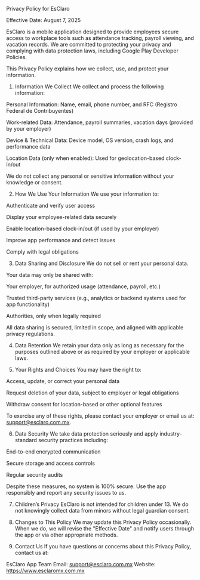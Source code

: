 Privacy Policy for EsClaro

Effective Date: August 7, 2025

EsClaro is a mobile application designed to provide employees secure access to workplace tools such as attendance tracking, payroll viewing, and vacation records. We are committed to protecting your privacy and complying with data protection laws, including Google Play Developer Policies.

This Privacy Policy explains how we collect, use, and protect your information.

1. Information We Collect
We collect and process the following information:

Personal Information: Name, email, phone number, and RFC (Registro Federal de Contribuyentes)

Work-related Data: Attendance, payroll summaries, vacation days (provided by your employer)

Device & Technical Data: Device model, OS version, crash logs, and performance data

Location Data (only when enabled): Used for geolocation-based clock-in/out

We do not collect any personal or sensitive information without your knowledge or consent.

2. How We Use Your Information
We use your information to:

Authenticate and verify user access

Display your employee-related data securely

Enable location-based clock-in/out (if used by your employer)

Improve app performance and detect issues

Comply with legal obligations

3. Data Sharing and Disclosure
We do not sell or rent your personal data.

Your data may only be shared with:

Your employer, for authorized usage (attendance, payroll, etc.)

Trusted third-party services (e.g., analytics or backend systems used for app functionality)

Authorities, only when legally required

All data sharing is secured, limited in scope, and aligned with applicable privacy regulations.

4. Data Retention
We retain your data only as long as necessary for the purposes outlined above or as required by your employer or applicable laws.

5. Your Rights and Choices
You may have the right to:

Access, update, or correct your personal data

Request deletion of your data, subject to employer or legal obligations

Withdraw consent for location-based or other optional features

To exercise any of these rights, please contact your employer or email us at: support@esclaro.com.mx.

6. Data Security
We take data protection seriously and apply industry-standard security practices including:

End-to-end encrypted communication

Secure storage and access controls

Regular security audits

Despite these measures, no system is 100% secure. Use the app responsibly and report any security issues to us.

7. Children’s Privacy
EsClaro is not intended for children under 13. We do not knowingly collect data from minors without legal guardian consent.

8. Changes to This Policy
We may update this Privacy Policy occasionally. When we do, we will revise the "Effective Date" and notify users through the app or via other appropriate methods.

9. Contact Us
If you have questions or concerns about this Privacy Policy, contact us at:

EsClaro App Team
Email: support@esclaro.com.mx
Website: https://www.esclaromx.com.mx
